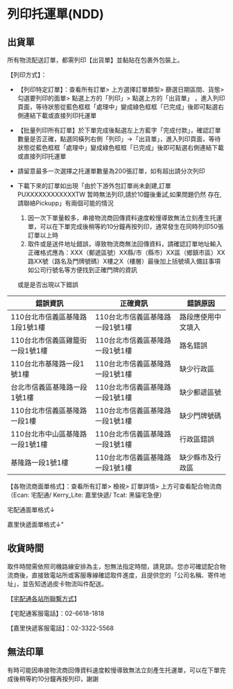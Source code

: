 # 列印托運單(NDD)

## 出貨單

所有物流配送訂單，都需列印【出貨單】並黏貼在包裹外包裝上。

&#x20;【列印方式】：

* &#x20;【列印特定訂單】：查看所有訂單> 上方選擇訂單類型> 篩選日期區間、貨態> 勾選要列印的面單> 點選上方的「列印」> 點選上方的「出貨單」 ，進入列印頁面，等待狀態從藍色框框「處理中」變成綠色框框「已完成」後即可點選右側連結下載或直接列印托運單
* &#x20;【批量列印所有訂單】於下單完成後點選左上方藍字「完成付款」，確認訂單數量是否正確，點選同橫列右側「列印」->「出貨單」，進入列印頁面，等待狀態從藍色框框「處理中」變成綠色框框「已完成」後即可點選右側連結下載或直接列印托運單
* 請留意最多一次選擇之托運單數量為200張訂單，如有超出請分次列印
*   下載下來的訂單如出現「由於下游外包訂單尚未創建,訂單 PUXXXXXXXXXXXXTW 暂時無法列印,請於10鐘後重試,如果問題仍然 存在,請聯絡Pickupp」有兩個可能的情況

    1. 因一次下單量較多，串接物流商回傳資料速度較慢導致無法立刻產生托運單，可以在下單完成後稍等約10分鐘再按列印，通常發生在同時列印50張訂單以上時
    2. 取件或是送件地址錯誤，導致物流商無法回傳資料，請確認訂單地址輸入正確格式應為：XXX（郵遞區號）XX縣/市（縣市）XX區（鄉鎮市區）XX路XX號（路名及門牌號碼）X樓之X（樓層）最後加上括號填入備註事項如公司行號名等方便找到正確門牌的資訊

    或是是否出現以下錯誤



| 錯誤資訊               | 正確資訊               | 錯誤原因      |
| ------------------ | ------------------ | --------- |
| 110台北市信義區基隆路1段1號1樓 | 110台北市信義區基隆路一段1號1樓 | 路段應使用中文填入 |
| 110台北市信義區雞籠街一段1號1樓 | 110台北市信義區基隆路一段1號1樓 | 路名錯誤      |
| 110台北市基隆路一段1號1樓    | 110台北市信義區基隆路一段1號1樓 | 缺少行政區     |
| 台北市信義區基隆路一段1號1樓    | 110台北市信義區基隆路一段1號1樓 | 缺少郵遞區號    |
| 110台北市信義區基隆路一段1樓   | 110台北市信義區基隆路一段1號1樓 | 缺少門牌號碼    |
| 110台北市中山區基隆路一段1號1樓 | 110台北市信義區基隆路一段1號1樓 | 行政區錯誤     |
| 基隆路一段1號1樓          | 110台北市信義區基隆路一段1號1樓 | 缺少縣市及行政區  |

【各物流商面單格式】：查看所有訂單> 檢視> 訂單詳情> 上方可查看配合物流商 （Ecan: 宅配通/ Kerry\_Lite: 嘉里快遞/ Tcat: 黑貓宅急便）&#x20;

宅配通面單格式↓

嘉里快遞面單格式↓"

## 收貨時間

取件時間需依照司機路線安排為主，恕無法指定時間，請見諒。您亦可確認配合物流商後，直接致電站所或客服專線確認取件進度，且提供您的「公司名稱、寄件地址」，並告知透過皮卡物流叫件配送。

&#x20;【[宅配通各站所聯繫方式](https://drive.google.com/file/d/1AGyak8lWrfdmVc2jVFkJCSvnHd77gbdY/view)】

&#x20;【宅配通客服電話】：02-6618-1818

&#x20;【嘉里快遞客服電話】：02-3322-5568

## 無法印單

有時可能因串接物流商回傳資料速度較慢導致無法立刻產生托運單，可以在下單完成後稍等約10分鐘再按列印，謝謝
